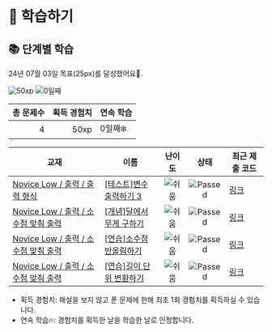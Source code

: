 # 📖 학습하기

## 📚 단계별 학습
24년 07월 03일 목표(25px)를 달성했어요🥳.

![50xp](https://img.shields.io/badge/EXP-50xp-%235cb85c.svg?for-the-badge)
![0일째](https://img.shields.io/badge/연속학습-0일째-%23E34F26.svg?for-the-badge)

|총 문제수|획득 경험치|연속 학습|
|---:|---:|---|
4|50xp|0일째❄️|

|교재|이름|난이도|상태|최근 제출 코드|
|---|---|:---:|:---:|---|
|[Novice Low / 출력 / 출력 형식](https://www.codetree.ai/missions?missionId=4)|[[테스트]변수 출력하기 3](https://www.codetree.ai/missions/4/problems/outputing-variables-3)|![쉬움][easy]|![Passed][passed]|[링크](https://github.com/halfoffaceeyes/codetree-TILs/blob/main/240703/%EB%B3%80%EC%88%98%20%EC%B6%9C%EB%A0%A5%ED%95%98%EA%B8%B0%203/outputing-variables-3.cpp)|
|[Novice Low / 출력 / 소수점 맞춰 출력](https://www.codetree.ai/missions?missionId=4)|[[개념]달에서 무게 구하기](https://www.codetree.ai/missions/4/problems/weight-on-the-moon)|![쉬움][easy]|![Passed][passed]|[링크](https://github.com/halfoffaceeyes/codetree-TILs/blob/main/240703/%EB%8B%AC%EC%97%90%EC%84%9C%20%EB%AC%B4%EA%B2%8C%20%EA%B5%AC%ED%95%98%EA%B8%B0/weight-on-the-moon.cpp)|
|[Novice Low / 출력 / 소수점 맞춰 출력](https://www.codetree.ai/missions?missionId=4)|[[연습]소수점 반올림하기](https://www.codetree.ai/missions/4/problems/rounding-decimal-points)|![쉬움][easy]|![Passed][passed]|[링크](https://github.com/halfoffaceeyes/codetree-TILs/blob/main/240703/%EC%86%8C%EC%88%98%EC%A0%90%20%EB%B0%98%EC%98%AC%EB%A6%BC%ED%95%98%EA%B8%B0/rounding-decimal-points.cpp)|
|[Novice Low / 출력 / 소수점 맞춰 출력](https://www.codetree.ai/missions?missionId=4)|[[연습]길이 단위 변환하기](https://www.codetree.ai/missions/4/problems/change-length-unit)|![쉬움][easy]|![Passed][passed]|[링크](https://github.com/halfoffaceeyes/codetree-TILs/blob/main/240703/%EA%B8%B8%EC%9D%B4%20%EB%8B%A8%EC%9C%84%20%EB%B3%80%ED%99%98%ED%95%98%EA%B8%B0/change-length-unit.cpp)|


* 획득 경험치: 해설을 보지 않고 푼 문제에 한해 최초 1회 경험치를 획득하실 수 있습니다.
* 연속 학습🔥: 경험치를 획득한 날을 학습한 날로 인정합니다.










[b5]: https://img.shields.io/badge/Bronze_5-%235D3E31.svg
[b4]: https://img.shields.io/badge/Bronze_4-%235D3E31.svg
[b3]: https://img.shields.io/badge/Bronze_3-%235D3E31.svg
[b2]: https://img.shields.io/badge/Bronze_2-%235D3E31.svg
[b1]: https://img.shields.io/badge/Bronze_1-%235D3E31.svg
[s5]: https://img.shields.io/badge/Silver_5-%23394960.svg
[s4]: https://img.shields.io/badge/Silver_4-%23394960.svg
[s3]: https://img.shields.io/badge/Silver_3-%23394960.svg
[s2]: https://img.shields.io/badge/Silver_2-%23394960.svg
[s1]: https://img.shields.io/badge/Silver_1-%23394960.svg
[g5]: https://img.shields.io/badge/Gold_5-%23FFC433.svg
[g4]: https://img.shields.io/badge/Gold_4-%23FFC433.svg
[g3]: https://img.shields.io/badge/Gold_3-%23FFC433.svg
[g2]: https://img.shields.io/badge/Gold_2-%23FFC433.svg
[g1]: https://img.shields.io/badge/Gold_1-%23FFC433.svg
[p5]: https://img.shields.io/badge/Platinum_5-%2376DDD8.svg
[p4]: https://img.shields.io/badge/Platinum_4-%2376DDD8.svg
[p3]: https://img.shields.io/badge/Platinum_3-%2376DDD8.svg
[p2]: https://img.shields.io/badge/Platinum_2-%2376DDD8.svg
[p1]: https://img.shields.io/badge/Platinum_1-%2376DDD8.svg
[passed]: https://img.shields.io/badge/Passed-%23009D27.svg
[failed]: https://img.shields.io/badge/Failed-%23D24D57.svg
[easy]: https://img.shields.io/badge/쉬움-%235cb85c.svg?for-the-badge
[medium]: https://img.shields.io/badge/보통-%23FFC433.svg?for-the-badge
[hard]: https://img.shields.io/badge/어려움-%23D24D57.svg?for-the-badge